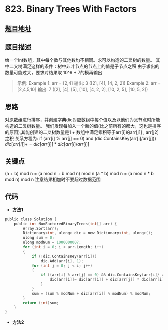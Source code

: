 #   823. Binary Trees With Factors
  
  
  
##  [题目地址](https://leetcode.com/problems/binary-trees-with-factors/ )
  
  
  
##  题目描述
给一个int数组，其中每个数与其他数均不相同。求可以构造的二叉树的数量。
其中二叉树满足这样的条件：树中非叶节点的节点上的值是子节点之积
由于求出的数量可能过大，要求对结果取 10^9 + 7的模再输出
  
  
>
>示例:
>Example 1:
>arr = [2,4]
>输出: 3    ([2], [4], [4, 2, 2])
>Example 2:
>arr = [2,4,5,10]
>输出: 7    ([2], [4], [5], [10], [4, 2, 2], [10, 2, 5], [10, 5, 2])
  
  
##  思路
对原数组进行排序，并创建字典dic对应数组中每个值以及以他们为父节点时所能构造的二叉树数量。
我们发现每加入一个新的值(比之前所有的都大，这也是排序的原因),其能创建的二叉树数量是1 + 数组中满足乘积等于arr[i]的arr[j1] , arr[j2]之积
关系方程为:
if (arr[i] % arr[j] == 0) and (dic.ContainsKey(arr[i]/arr[j]))
    $dic[arr[i]] += dic[arr[j]] * dic[arr[i]/arr[j]]$

  
  
##  关键点
(a + b) mod n = (a mod n + b mod n) mod n
(a * b) mod n = (a mod n * b mod n) mod n
注意结果相加时不要超过数据范围
  
  
##  代码
  
  
* **方法1**
```c
public class Solution {
    public int NumFactoredBinaryTrees(int[] arr) {
        Array.Sort(arr);
        Dictionary<int, ulong> dic = new Dictionary<int, ulong>();
        ulong sum = 0;
        ulong modNum = 1000000007;
        for (int i = 0; i < arr.Length; i++)
        {
            if (!dic.ContainsKey(arr[i]))
                dic.Add(arr[i], 1);
            for (int j = 0; j < i; j++)
            {
                if ((arr[i] % arr[j] == 0) && dic.ContainsKey(arr[i]/ arr[j])){
                    dic[arr[i]]= dic[arr[i]] + dic[arr[j]] * dic[arr[i]/ arr[j]];
                }
            }
            sum = (sum % modNum + dic[arr[i]] % modNum) % modNum;
        }
        return (int)sum;
    }
}
```

* **方法2**
```c

```
  
  